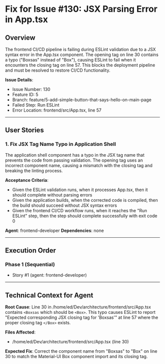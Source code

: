 # Fix for Issue #130: JSX Parsing Error in App.tsx

## Overview
The frontend CI/CD pipeline is failing during ESLint validation due to a JSX syntax error in the App.tsx component. The opening tag on line 30 contains a typo ("Boxsas" instead of "Box"), causing ESLint to fail when it encounters the closing tag on line 57. This blocks the deployment pipeline and must be resolved to restore CI/CD functionality.

**Issue Details**:
- Issue Number: 130
- Feature ID: 5
- Branch: feature/5-add-simple-button-that-says-hello-on-main-page
- Failed Step: Run ESLint
- Error Location: frontend/src/App.tsx, line 57

---

## User Stories

### 1. Fix JSX Tag Name Typo in Application Shell
The application shell component has a typo in the JSX tag name that prevents the code from passing validation. The opening tag uses an incorrect component name, causing a mismatch with the closing tag and breaking the linting process.

**Acceptance Criteria**:
- Given the ESLint validation runs, when it processes App.tsx, then it should complete without parsing errors
- Given the application builds, when the corrected code is compiled, then the build should succeed without JSX syntax errors
- Given the frontend CI/CD workflow runs, when it reaches the "Run ESLint" step, then the step should complete successfully with exit code 0

**Agent**: frontend-developer
**Dependencies**: none

---

## Execution Order

### Phase 1 (Sequential)
- Story #1 (agent: frontend-developer)

---

## Technical Context for Agent

**Root Cause**: Line 30 in /home/ed/Dev/architecture/frontend/src/App.tsx contains `<Boxsas` which should be `<Box>`. This typo causes ESLint to report "Expected corresponding JSX closing tag for 'Boxsas'" at line 57 where the proper closing tag `</Box>` exists.

**Files Affected**:
- /home/ed/Dev/architecture/frontend/src/App.tsx (line 30)

**Expected Fix**: Correct the component name from "Boxsas" to "Box" on line 30 to match the Material-UI Box component import and its closing tag.
